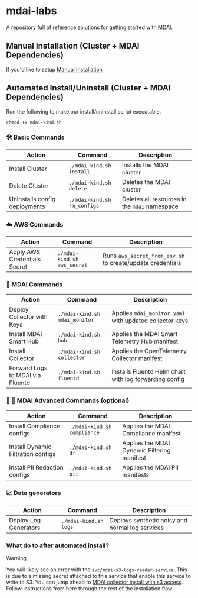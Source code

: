 # mdai-labs

A repository full of reference solutions for getting started with MDAI.

## Manual Installation (Cluster + MDAI Dependencies)

If you'd like to setup  [Manual Installation](install.md)

## Automated Install/Uninstall (Cluster + MDAI Dependencies)

Run the following to make our install/uninstall script executable.
```
chmod +x mdai-kind.sh
```


### 🛠 Basic Commands

| Action                          | Command                      | Description                                   |
|---------------------------------|------------------------------|-----------------------------------------------|
| Install Cluster                 | `./mdai-kind.sh install`    | Installs the MDAI cluster                      |
| Delete Cluster                  | `./mdai-kind.sh delete`     | Deletes the MDAI cluster                       |
| Uninstalls config deployments   | `./mdai-kind.sh rm_configs`  | Deletes all resources in the `mdai` namespace |


### ☁️ AWS Commands

| Action                          | Command                         | Description                                                   |
|---------------------------------|---------------------------------|---------------------------------------------------------------|
| Apply AWS Credentials Secret    | `./mdai-kind.sh aws_secret`     | Runs `aws_secret_from_env.sh` to create/update credentials    |


### 🐙 MDAI Commands

| Action                          | Command                         | Description                                                   |
|---------------------------------|---------------------------------|---------------------------------------------------------------|
| Deploy Collector with Keys      | `./mdai-kind.sh mdai_monitor`   | Applies `mdai_monitor.yaml` with updated collector keys       |
| Install MDAI Smart Hub          | `./mdai-kind.sh hub`            | Applies the MDAI Smart Telemetry Hub manifest                 |
| Install Collector               | `./mdai-kind.sh collector`      | Applies the OpenTelemetry Collector manifest                  |
| Forward Logs to MDAI via Fluentd| `./mdai-kind.sh fluentd`        | Installs Fluentd Helm chart with log forwarding config        |


### 💪 🐙 MDAI Advanced Commands (optional)

| Action                             | Command                               | Description                                                   |
|------------------------------------|---------------------------------------|---------------------------------------------------------------|
| Install Compliance configs         | `./mdai-kind.sh compliance`           | Applies the MDAI Compliance manifest                          |
| Install Dynamic Filtration configs | `./mdai-kind.sh df`                   | Applies the MDAI Dynamic Filtering manifest                   |
| Install PII Redaction configs      | `./mdai-kind.sh pii`                  | Applies the MDAI PII manifests                                |

### 📈 Data generators

| Action                          | Command                         | Description                                                   |
|---------------------------------|---------------------------------|---------------------------------------------------------------|
| Deploy Log Generators           | `./mdai-kind.sh logs`           | Deploys synthetic noisy and normal log services               |

### What do to after automated install?

>[!WARNING]
>
>You will likely see an error with the `svc/mdai-s3-logs-reader-service`. This is due to a missing secret attached to this service that enable this service to write to S3. You can jump ahead to [MDAI collector install with s3 access](https://docs.mydecisive.ai/quickstart/setup_iam_longterm_user_s3). Follow instructions from here through the rest of the installation flow.